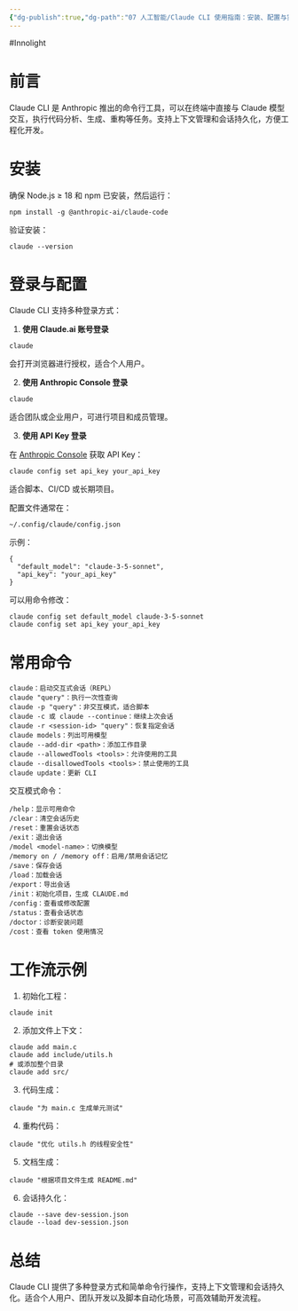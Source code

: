 ```yaml
---
{"dg-publish":true,"dg-path":"07 人工智能/Claude CLI 使用指南：安装、配置与实践.md","permalink":"/07 人工智能/Claude CLI 使用指南：安装、配置与实践/","created":"2025-09-11T10:10:55.000+08:00","updated":"2025-09-17T20:40:18.000+08:00"}
---
```


#Innolight

# 前言

Claude CLI 是 Anthropic 推出的命令行工具，可以在终端中直接与 Claude 模型交互，执行代码分析、生成、重构等任务。支持上下文管理和会话持久化，方便工程化开发。

# 安装

确保 Node.js ≥ 18 和 npm 已安装，然后运行：

```
npm install -g @anthropic-ai/claude-code
```

验证安装：

```
claude --version
```

# 登录与配置

Claude CLI 支持多种登录方式：

1. **使用 Claude.ai 账号登录**

```
claude
```

会打开浏览器进行授权，适合个人用户。

2. **使用 Anthropic Console 登录**

```
claude
```

适合团队或企业用户，可进行项目和成员管理。

3. **使用 API Key 登录**

在 [Anthropic Console](https://console.anthropic.com/) 获取 API Key：

```
claude config set api_key your_api_key
```

适合脚本、CI/CD 或长期项目。

配置文件通常在：

```
~/.config/claude/config.json
```

示例：

```
{
  "default_model": "claude-3-5-sonnet",
  "api_key": "your_api_key"
}
```

可以用命令修改：

```
claude config set default_model claude-3-5-sonnet
claude config set api_key your_api_key
```

# 常用命令

```
claude：启动交互式会话（REPL）
claude "query"：执行一次性查询
claude -p "query"：非交互模式，适合脚本
claude -c 或 claude --continue：继续上次会话
claude -r <session-id> "query"：恢复指定会话
claude models：列出可用模型
claude --add-dir <path>：添加工作目录
claude --allowedTools <tools>：允许使用的工具
claude --disallowedTools <tools>：禁止使用的工具
claude update：更新 CLI
```

交互模式命令：

```
/help：显示可用命令
/clear：清空会话历史
/reset：重置会话状态
/exit：退出会话
/model <model-name>：切换模型
/memory on / /memory off：启用/禁用会话记忆
/save：保存会话
/load：加载会话
/export：导出会话
/init：初始化项目，生成 CLAUDE.md
/config：查看或修改配置
/status：查看会话状态
/doctor：诊断安装问题
/cost：查看 token 使用情况
```

# 工作流示例

1. 初始化工程：

```
claude init
```

2. 添加文件上下文：

```
claude add main.c
claude add include/utils.h
# 或添加整个目录
claude add src/
```

3. 代码生成：

```
claude "为 main.c 生成单元测试"
```

4. 重构代码：

```
claude "优化 utils.h 的线程安全性"
```

5. 文档生成：

```
claude "根据项目文件生成 README.md"
```

6. 会话持久化：

```
claude --save dev-session.json
claude --load dev-session.json
```


# 总结

Claude CLI 提供了多种登录方式和简单命令行操作，支持上下文管理和会话持久化。适合个人用户、团队开发以及脚本自动化场景，可高效辅助开发流程。